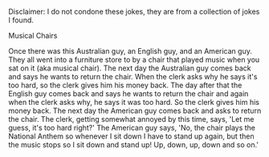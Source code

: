 Disclaimer: I do not condone these jokes, they are from a collection of jokes I found.

Musical Chairs

Once there was this Australian guy, an English guy, and an American guy. They all went into a furniture store to by a chair that played music when you sat on it (aka musical chair). The next day the Australian guy comes back and says he wants to return the chair. When the clerk asks why he says it's too hard, so the clerk gives him his money back. The day after that the English guy comes back and says he wants to return the chair and again when the clerk asks why, he says it was too hard. So the clerk gives him his money back. The next day the American guy comes back and asks to return the chair. The clerk, getting somewhat annoyed by this time, says, 'Let me guess, it's too hard right?' The American guy says, 'No, the chair plays the National Anthem so whenever I sit down I have to stand up again, but then the music stops so I sit down and stand up! Up, down, up, down and so on.'


